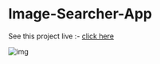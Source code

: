 # Image-Searcher-App

See this project live :- [click here](https://image-search-app-amangupta.netlify.app/)

![img](/demo.gif)
